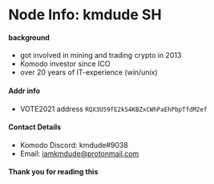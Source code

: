 # Node Info: kmdude SH

#### background
* got involved in mining and trading crypto in 2013
* Komodo investor since ICO
* over 20 years of IT-experience (win/unix)

#### Addr info

* VOTE2021 address `RQX3U59fE2kS4KBZxCWhPaEhPbpTfdM2ef`

#### Contact Details

* Komodo Discord: kmdude#9038
* Email: iamkmdude@protonmail.com

#### Thank you for reading this
